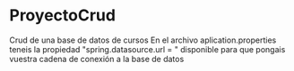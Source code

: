 # ProyectoCrud
Crud de una base de datos de cursos
En el archivo aplication.properties teneis la propiedad "spring.datasource.url = " disponible para que pongais vuestra cadena de conexión a la base de datos
